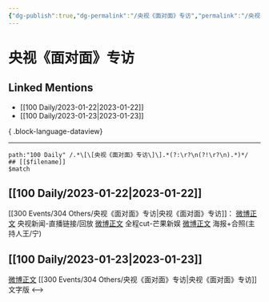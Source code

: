 ```yaml
---
{"dg-publish":true,"dg-permalink":"/央视《面对面》专访","permalink":"/央视《面对面》专访/","created":"2023-01-30T11:00:58.000+08:00","updated":"2023-08-24T19:33:46.637+08:00"}
---
```


# 央视《面对面》专访

## Linked Mentions
- [[100 Daily/2023-01-22\|2023-01-22]]
- [[100 Daily/2023-01-23\|2023-01-23]]

{ .block-language-dataview}

---

```expander
path:"100 Daily" /.*\[\[央视《面对面》专访\]\].*(?:\r?\n(?!\r?\n).*)*/
## [[$filename]]
$match
```
## [[100 Daily/2023-01-22\|2023-01-22]]
[[300 Events/304 Others/央视《面对面》专访\|央视《面对面》专访]]：
[微博正文](https://m.weibo.cn/2656274875/4860824168956187) 央视新闻-直播链接/回放
[微博正文](https://m.weibo.cn/1591169702/4860831152478090) 全程cut-芒果新娱
[微博正文](https://m.weibo.cn/1217393855/4860820083967985) 海报+合照(主持人王/宁)
## [[100 Daily/2023-01-23\|2023-01-23]]
[微博正文](https://m.weibo.cn/1314608344/4860978724080344) [[300 Events/304 Others/央视《面对面》专访\|央视《面对面》专访]]文字版
<-->